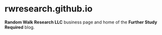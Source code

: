 # rwresearch.github.io

**Random Walk Research LLC** business page and home of the **Further Study Required** blog.
